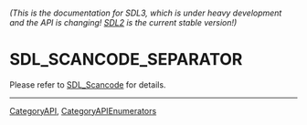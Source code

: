 ###### (This is the documentation for SDL3, which is under heavy development and the API is changing! [SDL2](https://wiki.libsdl.org/SDL2/) is the current stable version!)
# SDL_SCANCODE_SEPARATOR

Please refer to [SDL_Scancode](SDL_Scancode) for details.

----
[CategoryAPI](CategoryAPI), [CategoryAPIEnumerators](CategoryAPIEnumerators)

